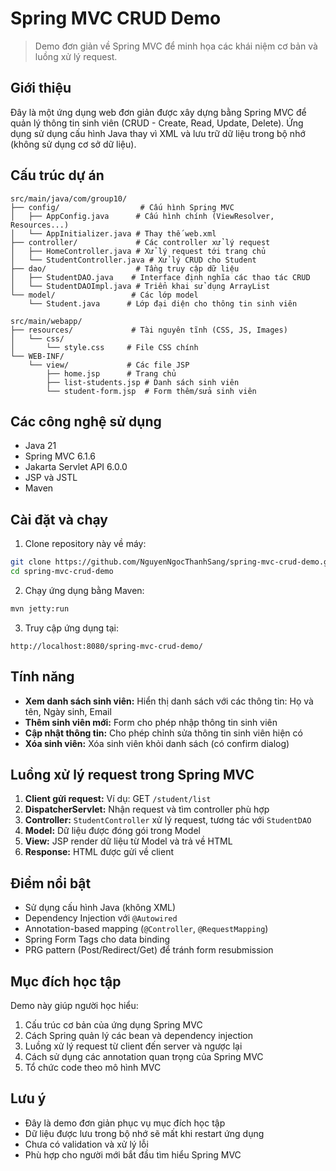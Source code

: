 # Spring MVC CRUD Demo
> Demo đơn giản về Spring MVC để minh họa các khái niệm cơ bản và luồng xử lý request.

## Giới thiệu
Đây là một ứng dụng web đơn giản được xây dựng bằng Spring MVC để quản lý thông tin sinh viên (CRUD - Create, Read, Update, Delete). Ứng dụng sử dụng cấu hình Java thay vì XML và lưu trữ dữ liệu trong bộ nhớ (không sử dụng cơ sở dữ liệu).

## Cấu trúc dự án
```
src/main/java/com/group10/
├── config/                  # Cấu hình Spring MVC
│   ├── AppConfig.java      # Cấu hình chính (ViewResolver, Resources...)
│   └── AppInitializer.java # Thay thế web.xml
├── controller/             # Các controller xử lý request
│   ├── HomeController.java # Xử lý request tới trang chủ
│   └── StudentController.java # Xử lý CRUD cho Student
├── dao/                    # Tầng truy cập dữ liệu
│   ├── StudentDAO.java    # Interface định nghĩa các thao tác CRUD
│   └── StudentDAOImpl.java # Triển khai sử dụng ArrayList
└── model/                 # Các lớp model
    └── Student.java      # Lớp đại diện cho thông tin sinh viên

src/main/webapp/
├── resources/             # Tài nguyên tĩnh (CSS, JS, Images)
│   └── css/
│       └── style.css     # File CSS chính
└── WEB-INF/
    └── view/             # Các file JSP
        ├── home.jsp      # Trang chủ
        ├── list-students.jsp # Danh sách sinh viên
        └── student-form.jsp  # Form thêm/sửa sinh viên
```

## Các công nghệ sử dụng
- Java 21
- Spring MVC 6.1.6
- Jakarta Servlet API 6.0.0
- JSP và JSTL
- Maven

## Cài đặt và chạy
1. Clone repository này về máy:
```bash
git clone https://github.com/NguyenNgocThanhSang/spring-mvc-crud-demo.git
cd spring-mvc-crud-demo
```

2. Chạy ứng dụng bằng Maven:
```bash
mvn jetty:run
```

3. Truy cập ứng dụng tại:
```
http://localhost:8080/spring-mvc-crud-demo/
```

## Tính năng
- **Xem danh sách sinh viên:** Hiển thị danh sách với các thông tin: Họ và tên, Ngày sinh, Email
- **Thêm sinh viên mới:** Form cho phép nhập thông tin sinh viên
- **Cập nhật thông tin:** Cho phép chỉnh sửa thông tin sinh viên hiện có
- **Xóa sinh viên:** Xóa sinh viên khỏi danh sách (có confirm dialog)

## Luồng xử lý request trong Spring MVC
1. **Client gửi request:** Ví dụ: GET `/student/list`
2. **DispatcherServlet:** Nhận request và tìm controller phù hợp
3. **Controller:** `StudentController` xử lý request, tương tác với `StudentDAO`
4. **Model:** Dữ liệu được đóng gói trong Model
5. **View:** JSP render dữ liệu từ Model và trả về HTML
6. **Response:** HTML được gửi về client

## Điểm nổi bật
- Sử dụng cấu hình Java (không XML)
- Dependency Injection với `@Autowired`
- Annotation-based mapping (`@Controller`, `@RequestMapping`)
- Spring Form Tags cho data binding
- PRG pattern (Post/Redirect/Get) để tránh form resubmission

## Mục đích học tập
Demo này giúp người học hiểu:
1. Cấu trúc cơ bản của ứng dụng Spring MVC
2. Cách Spring quản lý các bean và dependency injection
3. Luồng xử lý request từ client đến server và ngược lại
4. Cách sử dụng các annotation quan trọng của Spring MVC
5. Tổ chức code theo mô hình MVC

## Lưu ý
- Đây là demo đơn giản phục vụ mục đích học tập
- Dữ liệu được lưu trong bộ nhớ sẽ mất khi restart ứng dụng
- Chưa có validation và xử lý lỗi
- Phù hợp cho người mới bắt đầu tìm hiểu Spring MVC